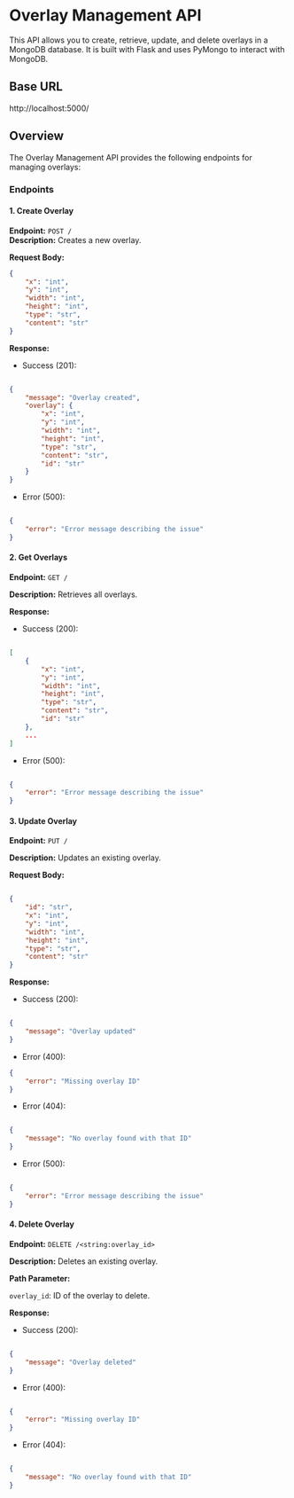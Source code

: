 # Overlay Management API

This API allows you to create, retrieve, update, and delete overlays in a MongoDB database. It is built with Flask and uses PyMongo to interact with MongoDB.

## Base URL

http://localhost:5000/



## Overview

The Overlay Management API provides the following endpoints for managing overlays:

### Endpoints

#### 1. Create Overlay

**Endpoint:** `POST /`  
**Description:** Creates a new overlay.  

**Request Body:**

```json
{
    "x": "int",         
    "y": "int",         
    "width": "int",     
    "height": "int",    
    "type": "str",      
    "content": "str"    
}
```
**Response:**

+ Success (201):
```json

{
    "message": "Overlay created",
    "overlay": {
        "x": "int",
        "y": "int",
        "width": "int",
        "height": "int",
        "type": "str",
        "content": "str",
        "id": "str" 
    }
}

```

+ Error (500):
```json

{
    "error": "Error message describing the issue"
}

```
#### 2. Get Overlays
**Endpoint:** `GET /`

**Description:** Retrieves all overlays.

**Response:**

+ Success (200):

```json

[
    {
        "x": "int",
        "y": "int",
        "width": "int",
        "height": "int",
        "type": "str",
        "content": "str",
        "id": "str" 
    },
    ...
]
```
+ Error (500):

```json

{
    "error": "Error message describing the issue"
}
```
#### 3. Update Overlay
**Endpoint:** `PUT /`

**Description:** Updates an existing overlay.

**Request Body:**

```json

{
    "id": "str",    
    "x": "int",     
    "y": "int",     
    "width": "int",     
    "height": "int",    
    "type": "str",      
    "content": "str"    
}
```
**Response:**

+ Success (200):

```json

{
    "message": "Overlay updated"
}
```

+ Error (400):

```json
{
    "error": "Missing overlay ID"
}
```
+ Error (404):

```json

{
    "message": "No overlay found with that ID"
}
```
+ Error (500):

```json

{
    "error": "Error message describing the issue"
}
```
#### 4. Delete Overlay

**Endpoint:** `DELETE /<string:overlay_id>`

**Description:** Deletes an existing overlay.

**Path Parameter:**

`overlay_id`: ID of the overlay to delete.

**Response:**

+ Success (200):

```json

{
    "message": "Overlay deleted"
}
```
+ Error (400):

```json

{
    "error": "Missing overlay ID"
}
```
+ Error (404):

```json

{
    "message": "No overlay found with that ID"
}
```